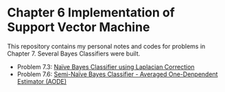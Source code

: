 # Chapter 6 Implementation of Support Vector Machine

This repository contains my personal notes and codes for problems in Chapter 7. Several Bayes Classifiers were built.

- Problem 7.3: [Naïve Bayes Classifier using Laplacian Correction](https://github.com/Hatchin/Machine-Learning-Zhou_Zhihua/tree/master/Bayes/Nai%CC%88veBayes)
- Problem 7.6: [Semi-Naïve Bayes Classifier - Averaged One-Denpendent Estimator (AODE)](https://github.com/Hatchin/Machine-Learning-Zhou_Zhihua/blob/master/Chap7/Problem7.6/)


